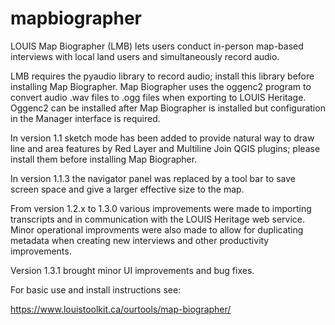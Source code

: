 mapbiographer
=============

LOUIS Map Biographer (LMB) lets users conduct in-person map-based interviews with local land users and simultaneously record audio.

LMB requires the pyaudio library to record audio; install this library before installing Map Biographer. Map Biographer uses the oggenc2 program to convert audio .wav files to .ogg files when exporting to LOUIS Heritage. Oggenc2 can be installed after Map Biographer is installed but configuration in the Manager interface is required.

In version 1.1 sketch mode has been added to provide natural way to draw line and area features by Red Layer and Multiline Join QGIS plugins; please install them before installing Map Biographer.

In version 1.1.3 the navigator panel was replaced by a tool bar to save screen space and give a larger effective size to the map.

From version 1.2.x to 1.3.0 various improvements were made to importing transcripts and in communication with the LOUIS Heritage web service. Minor operational improvments were also made to allow for duplicating metadata when creating new interviews and other productivity improvements.

Version 1.3.1 brought minor UI improvements and bug fixes.

For basic use and install instructions see:

https://www.louistoolkit.ca/ourtools/map-biographer/
